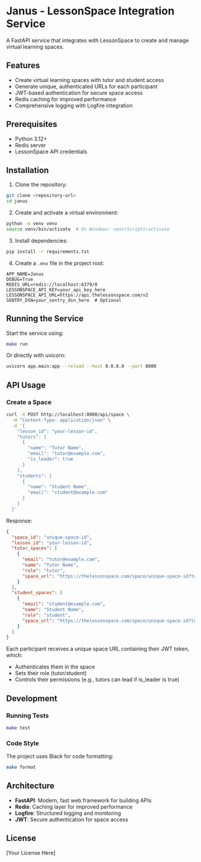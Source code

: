 # Janus - LessonSpace Integration Service

A FastAPI service that integrates with LessonSpace to create and manage virtual learning spaces.

## Features

- Create virtual learning spaces with tutor and student access
- Generate unique, authenticated URLs for each participant
- JWT-based authentication for secure space access
- Redis caching for improved performance
- Comprehensive logging with Logfire integration

## Prerequisites

- Python 3.12+
- Redis server
- LessonSpace API credentials

## Installation

1. Clone the repository:
```bash
git clone <repository-url>
cd janus
```

2. Create and activate a virtual environment:
```bash
python -m venv venv
source venv/bin/activate  # On Windows: venv\Scripts\activate
```

3. Install dependencies:
```bash
pip install -r requirements.txt
```

4. Create a `.env` file in the project root:
```env
APP_NAME=Janus
DEBUG=True
REDIS_URL=redis://localhost:6379/0
LESSONSPACE_API_KEY=your_api_key_here
LESSONSPACE_API_URL=https://api.thelessonspace.com/v2
SENTRY_DSN=your_sentry_dsn_here  # Optional
```

## Running the Service

Start the service using:
```bash
make run
```

Or directly with uvicorn:
```bash
uvicorn app.main:app --reload --host 0.0.0.0 --port 8000
```

## API Usage

### Create a Space

```bash
curl -X POST http://localhost:8000/api/space \
  -H "Content-Type: application/json" \
  -d '{
    "lesson_id": "your-lesson-id",
    "tutors": [
      {
        "name": "Tutor Name",
        "email": "tutor@example.com",
        "is_leader": true
      }
    ],
    "students": [
      {
        "name": "Student Name",
        "email": "student@example.com"
      }
    ]
  }'
```

Response:
```json
{
  "space_id": "unique-space-id",
  "lesson_id": "your-lesson-id",
  "tutor_spaces": [
    {
      "email": "tutor@example.com",
      "name": "Tutor Name",
      "role": "tutor",
      "space_url": "https://thelessonspace.com/space/unique-space-id?token=tutor-jwt-token"
    }
  ],
  "student_spaces": [
    {
      "email": "student@example.com",
      "name": "Student Name",
      "role": "student",
      "space_url": "https://thelessonspace.com/space/unique-space-id?token=student-jwt-token"
    }
  ]
}
```

Each participant receives a unique space URL containing their JWT token, which:
- Authenticates them in the space
- Sets their role (tutor/student)
- Controls their permissions (e.g., tutors can lead if is_leader is true)

## Development

### Running Tests

```bash
make test
```

### Code Style

The project uses Black for code formatting:
```bash
make format
```

## Architecture

- **FastAPI**: Modern, fast web framework for building APIs
- **Redis**: Caching layer for improved performance
- **Logfire**: Structured logging and monitoring
- **JWT**: Secure authentication for space access

## License

[Your License Here] 
